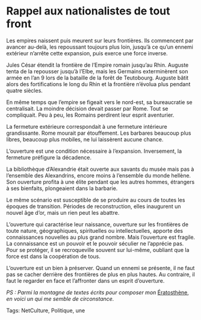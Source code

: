 # Rappel aux nationalistes de tout front

Les empires naissent puis meurent sur leurs frontières. Ils commencent par avancer au-delà, les repoussant toujours plus loin, jusqu’à ce qu’un ennemi extérieur n’arrête cette expansion, puis exerce une force inverse.

Jules César étendit la frontière de l’Empire romain jusqu’au Rhin. Auguste tenta de la repousser jusqu’à l’Elbe, mais les Germains exterminèrent son armée en l’an 9 lors de la bataille de la forêt de Teutobourg. Auguste bâtit alors des fortifications le long du Rhin et la frontière n’évolua plus pendant quatre siècles.

En même temps que l’empire se figeait vers le nord-est, sa bureaucratie se centralisait. La moindre décision devait passer par Rome. Tout se compliquait. Peu à peu, les Romains perdirent leur esprit aventurier.

La fermeture extérieure correspondait à une fermeture intérieure grandissante. Rome mourait par étouffement. Les barbares beaucoup plus libres, beaucoup plus mobiles, ne lui laissèrent aucune chance.

L’ouverture est une condition nécessaire à l’expansion. Inversement, la fermeture préfigure la décadence.

La bibliothèque d’Alexandrie était ouverte aux savants du musée mais pas à l’ensemble des Alexandrins, encore moins à l’ensemble du monde hellène. Son ouverture profita à une élite pendant que les autres hommes, étrangers à ses bienfaits, plongeaient dans la barbarie.

Le même scénario est susceptible de se produire au cours de toutes les époques de transition. Périodes de reconstruction, elles inaugurent un nouvel âge d’or, mais un rien peut les abattre.

L’ouverture qui caractérise leur naissance, ouverture sur les frontières de toute nature, géographiques, spirituelles ou intellectuelles, apporte des connaissances nouvelles au plus grand nombre. Mais l’ouverture est fragile. La connaissance est un pouvoir et le pouvoir séculier ne l’apprécie pas. Pour se protéger, il se recroqueville souvent sur lui-même, oubliant que la force est dans la coopération de tous.

L’ouverture est un bien à préserver. Quand un ennemi se présente, il ne faut pas se cacher derrière des frontières de plus en plus hautes. Au contraire, il faut le regarder en face et l’affronter dans un esprit d’ouverture.

*PS : Parmi la montagne de textes écrits pour composer mon* [Ératosthène](http://blog.tcrouzet.com/eratosthene/), *en voici un qui me semble de circonstance.*

Tags: NetCulture, Politique, une